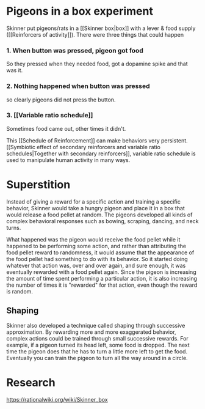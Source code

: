 # Pigeons in a box experiment
Skinner put pigeons/rats in a [[Skinner box|box]] with a lever & food supply ([[Reinforcers of activity]]).
There were three things that could happen
### 1. When button was pressed, pigeon got food
So they pressed when they needed food, got a dopamine spike and that was it.
### 2. Nothing happened when button was pressed 
so clearly pigeons did not press the button. 
### 3. [[Variable ratio schedule]]
Sometimes food came out, other times it didn't. 

This [[Schedule of Reinforcement]] can make behaviors very persistent.
[[Symbiotic effect of secondary reinforcers and variable ratio schedules|Together with secondary reinforcers]], variable ratio schedule is used to manipulate human activity in many ways. 


# Superstition
Instead of giving a reward for a specific action and training a specific behavior, Skinner would take a hungry pigeon and place it in a box that would release a food pellet at random. The pigeons developed all kinds of complex behavioral responses such as bowing, scraping, dancing, and neck turns.

What happened was the pigeon would receive the food pellet while it happened to be performing some action, and rather than attributing the food pellet reward to randomness, it would assume that the appearance of the food pellet had something to do with its behavior. So it started doing whatever that action was, over and over again, and sure enough, it was eventually rewarded with a food pellet again. Since the pigeon is increasing the amount of time spent performing a particular action, it is also increasing the number of times it is "rewarded" for that action, even though the reward is random.

## Shaping
Skinner also developed a technique called shaping through successive approximation. By rewarding more and more exaggerated behavior, complex actions could be trained through small successive rewards. For example, if a pigeon turned its head left, some food is dropped. The next time the pigeon does that he has to turn a little more left to get the food. Eventually you can train the pigeon to turn all the way around in a circle.

# Research
https://rationalwiki.org/wiki/Skinner_box